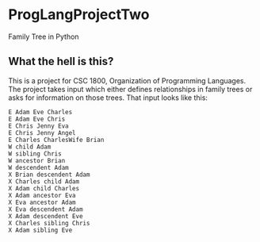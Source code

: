 # ProgLangProjectTwo
Family Tree in Python

## What the hell is this?
This is a project for CSC 1800, Organization of Programming Languages.
The project takes input which either defines relationships in family trees or asks for information on those trees.
That input looks like this:

~~~~ 
E Adam Eve Charles
E Adam Eve Chris
E Chris Jenny Eva
E Chris Jenny Angel
E Charles CharlesWife Brian
W child Adam
W sibling Chris
W ancestor Brian
W descendent Adam
X Brian descendent Adam
X Charles child Adam
X Adam child Charles
X Adam ancestor Eva
X Eva ancestor Adam
X Eva descendent Adam
X Adam descendent Eve
X Charles sibling Chris
X Adam sibling Eve 
~~~~

